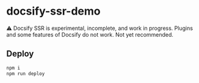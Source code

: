 # docsify-ssr-demo

:warning: Docsify SSR is experimental, incomplete, and work in progress. Plugins and some features of Docsify do not work. Not yet recommended. 

## Deploy

```bash
npm i
npm run deploy
```
